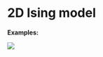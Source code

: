 # 2D Ising model

**Examples:**

![](https://github.com/erlensy/ising_model/tree/master/data/finished/ferromagnetic.gif)


